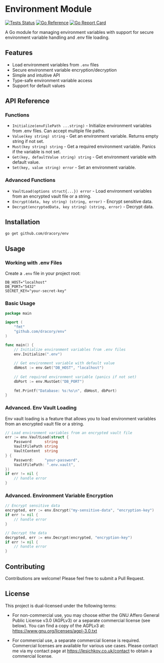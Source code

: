 # Environment Module

[![Tests Status](https://github.com/dracory/env/actions/workflows/tests.yml/badge.svg?branch=main)](https://github.com/dracory/env/actions/workflows/tests.yml)
[![Go Reference](https://pkg.go.dev/badge/github.com/dracory/env.svg)](https://pkg.go.dev/github.com/dracory/env)
[![Go Report Card](https://goreportcard.com/badge/github.com/dracory/env)](https://goreportcard.com/report/github.com/dracory/env)

A Go module for managing environment variables with support for secure environment variable handling and .env file loading.

## Features

- Load environment variables from `.env` files
- Secure environment variable encryption/decryption
- Simple and intuitive API
- Type-safe environment variable access
- Support for default values


## API Reference

### Functions

- `Initialize(envFilePath ...string)` - Initialize environment variables from .env files. Can accept multiple file paths.
- `Value(key string) string` - Get an environment variable. Returns empty string if not set.
- `Must(key string) string` - Get a required environment variable. Panics if the variable is not set.
- `Get(key, defaultValue string) string` - Get environment variable with default value.
- `Set(key, value string) error` - Set an environment variable.

### Advanced Functions

- `VaultLoad(options struct{...}) error` - Load environment variables from an encrypted vault file or a string.
- `Encrypt(data, key string) (string, error)` - Encrypt sensitive data.
- `Decrypt(encryptedData, key string) (string, error)` - Decrypt data.

## Installation

```bash
go get github.com/dracory/env
```

## Usage

### Working with .env Files

Create a `.env` file in your project root:

```env
DB_HOST="localhost"
DB_PORT="5432"
SECRET_KEY="your-secret-key"
```

### Basic Usage

```go
package main

import (
	"fmt"
	"github.com/dracory/env"
)

func main() {
	// Initialize environment variables from .env files
	env.Initialize(".env")
	
	// Get environment variable with default value
	dbHost := env.Get("DB_HOST", "localhost")
	
	// Get required environment variable (panics if not set)
	dbPort := env.MustGet("DB_PORT")
	
	fmt.Printf("Database: %s:%s\n", dbHost, dbPort)
}
```


### Advanced. Env Vault Loading
Env vault loading is a feature that allows you to load environment variables
from an encrypted vault file or a string.

```go
// Load environment variables from an encrypted vault file
err := env.VaultLoad(struct {
    Password      string
    VaultFilePath string
    VaultContent  string
} {
    Password:     "your-password",
    VaultFilePath: ".env.vault",
})
if err != nil {
    // handle error
}
```

### Advanced. Environment Variable Encryption

```go
// Encrypt sensitive data
encrypted, err := env.Encrypt("my-sensitive-data", "encryption-key")
if err != nil {
    // handle error
}

// Decrypt the data
decrypted, err := env.Decrypt(encrypted, "encryption-key")
if err != nil {
    // handle error
}
```

## Contributing

Contributions are welcome! Please feel free to submit a Pull Request.

## License

This project is dual-licensed under the following terms:

- For non-commercial use, you may choose either the GNU Affero General Public License v3.0 (AGPLv3) or a separate commercial license (see below). You can find a copy of the AGPLv3 at: https://www.gnu.org/licenses/agpl-3.0.txt

- For commercial use, a separate commercial license is required. Commercial licenses are available for various use cases. Please contact me via my contact page at https://lesichkov.co.uk/contact to obtain a commercial license.
